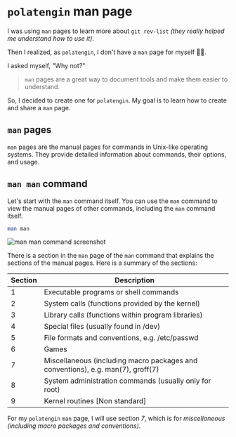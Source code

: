 # `polatengin` man page

I was using `man` pages to learn more about `git rev-list` _(they really helped me understand how to use it)_.

Then I realized, as `polatengin`, I don't have a `man` page for myself 🤷‍♂️.

I asked myself, "Why not?"

> `man` pages are a great way to document tools and make them easier to understand.

So, I decided to create one for `polatengin`. My goal is to learn how to create and share a `man` page.

## `man` pages

`man` pages are the manual pages for commands in Unix-like operating systems. They provide detailed information about commands, their options, and usage.

## `man man` command

Let's start with the `man` command itself. You can use the `man` command to view the manual pages of other commands, including the `man` command itself.

```bash
man man
```

![man man command screenshot](https://github.com/user-attachments/assets/d9d1d382-81b4-4724-afe9-176b39da27c3)

There is a section in the `man` page of the `man` command that explains the sections of the manual pages. Here is a summary of the sections:

| Section | Description |
|---------|-------------|
| 1 | Executable programs or shell commands |
| 2 | System calls (functions provided by the kernel) |
| 3 | Library calls (functions within program libraries) |
| 4 | Special files (usually found in /dev) |
| 5 | File formats and conventions, e.g. /etc/passwd |
| 6 | Games |
| 7 | Miscellaneous (including macro packages and conventions), e.g. man(7), groff(7) |
| 8 | System administration commands (usually only for root) |
| 9 | Kernel routines [Non standard] |

For my `polatengin` `man` page, I will use section _7_, which is for _miscellaneous (including macro packages and conventions)_.
